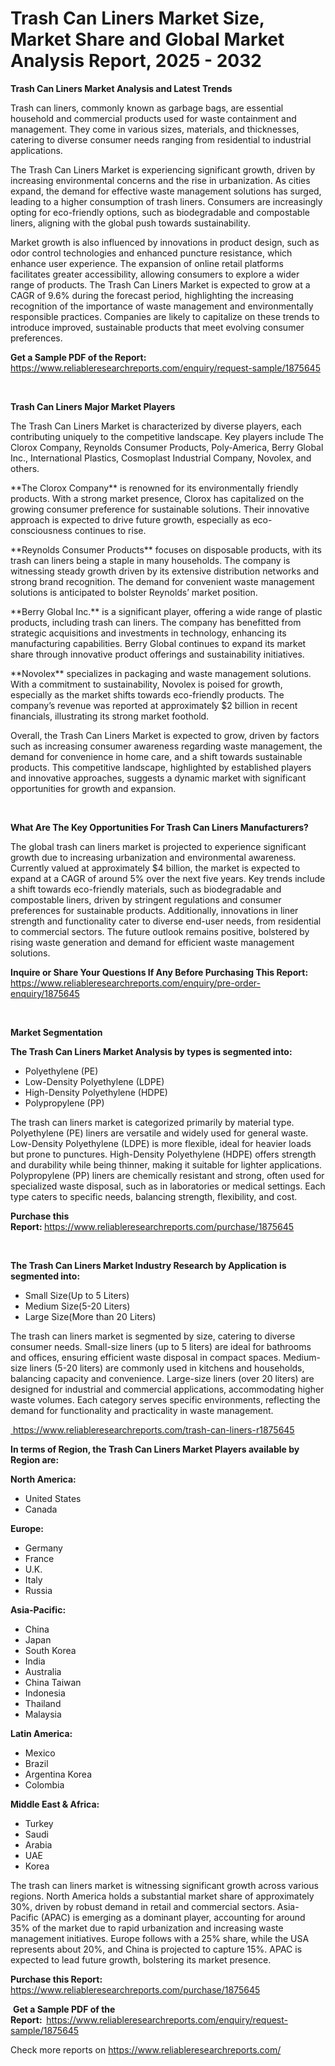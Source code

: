 <p><h1>Trash Can Liners Market Size, Market Share and Global Market Analysis Report, 2025 - 2032</h1></p><p><strong>Trash Can Liners Market Analysis and Latest Trends</strong></p>
<p><p>Trash can liners, commonly known as garbage bags, are essential household and commercial products used for waste containment and management. They come in various sizes, materials, and thicknesses, catering to diverse consumer needs ranging from residential to industrial applications.</p><p>The Trash Can Liners Market is experiencing significant growth, driven by increasing environmental concerns and the rise in urbanization. As cities expand, the demand for effective waste management solutions has surged, leading to a higher consumption of trash liners. Consumers are increasingly opting for eco-friendly options, such as biodegradable and compostable liners, aligning with the global push towards sustainability. </p><p>Market growth is also influenced by innovations in product design, such as odor control technologies and enhanced puncture resistance, which enhance user experience. The expansion of online retail platforms facilitates greater accessibility, allowing consumers to explore a wider range of products. The Trash Can Liners Market is expected to grow at a CAGR of 9.6% during the forecast period, highlighting the increasing recognition of the importance of waste management and environmentally responsible practices. Companies are likely to capitalize on these trends to introduce improved, sustainable products that meet evolving consumer preferences.</p></p>
<p><strong>Get a Sample PDF of the Report:&nbsp;</strong> <a href="https://www.reliableresearchreports.com/enquiry/request-sample/1875645?utm_campaign=2229&utm_medium=2&utm_source=Github&utm_content=ia&utm_term=07022025&utm_id=trash-can-liners">https://www.reliableresearchreports.com/enquiry/request-sample/1875645</a></p>
<p>&nbsp;</p>
<p><strong>Trash Can Liners Major Market Players</strong></p>
<p><p>The Trash Can Liners Market is characterized by diverse players, each contributing uniquely to the competitive landscape. Key players include The Clorox Company, Reynolds Consumer Products, Poly-America, Berry Global Inc., International Plastics, Cosmoplast Industrial Company, Novolex, and others.</p><p>**The Clorox Company** is renowned for its environmentally friendly products. With a strong market presence, Clorox has capitalized on the growing consumer preference for sustainable solutions. Their innovative approach is expected to drive future growth, especially as eco-consciousness continues to rise.</p><p>**Reynolds Consumer Products** focuses on disposable products, with its trash can liners being a staple in many households. The company is witnessing steady growth driven by its extensive distribution networks and strong brand recognition. The demand for convenient waste management solutions is anticipated to bolster Reynolds’ market position.</p><p>**Berry Global Inc.** is a significant player, offering a wide range of plastic products, including trash can liners. The company has benefitted from strategic acquisitions and investments in technology, enhancing its manufacturing capabilities. Berry Global continues to expand its market share through innovative product offerings and sustainability initiatives.</p><p>**Novolex** specializes in packaging and waste management solutions. With a commitment to sustainability, Novolex is poised for growth, especially as the market shifts towards eco-friendly products. The company’s revenue was reported at approximately $2 billion in recent financials, illustrating its strong market foothold.</p><p>Overall, the Trash Can Liners Market is expected to grow, driven by factors such as increasing consumer awareness regarding waste management, the demand for convenience in home care, and a shift towards sustainable products. This competitive landscape, highlighted by established players and innovative approaches, suggests a dynamic market with significant opportunities for growth and expansion.</p></p>
<p>&nbsp;</p>
<p><strong>What Are The Key Opportunities For Trash Can Liners Manufacturers?</strong></p>
<p><p>The global trash can liners market is projected to experience significant growth due to increasing urbanization and environmental awareness. Currently valued at approximately $4 billion, the market is expected to expand at a CAGR of around 5% over the next five years. Key trends include a shift towards eco-friendly materials, such as biodegradable and compostable liners, driven by stringent regulations and consumer preferences for sustainable products. Additionally, innovations in liner strength and functionality cater to diverse end-user needs, from residential to commercial sectors. The future outlook remains positive, bolstered by rising waste generation and demand for efficient waste management solutions.</p></p>
<p><strong>Inquire or Share Your Questions If Any Before Purchasing This Report:</strong> <a href="https://www.reliableresearchreports.com/enquiry/pre-order-enquiry/1875645?utm_campaign=2229&utm_medium=2&utm_source=Github&utm_content=ia&utm_term=07022025&utm_id=trash-can-liners">https://www.reliableresearchreports.com/enquiry/pre-order-enquiry/1875645</a></p>
<p>&nbsp;</p>
<p><strong>Market Segmentation</strong></p>
<p><strong>The Trash Can Liners Market Analysis by types is segmented into:</strong></p>
<p><ul><li>Polyethylene (PE)</li><li>Low-Density Polyethylene (LDPE)</li><li>High-Density Polyethylene (HDPE)</li><li>Polypropylene (PP)</li></ul></p>
<p><p>The trash can liners market is categorized primarily by material type. Polyethylene (PE) liners are versatile and widely used for general waste. Low-Density Polyethylene (LDPE) is more flexible, ideal for heavier loads but prone to punctures. High-Density Polyethylene (HDPE) offers strength and durability while being thinner, making it suitable for lighter applications. Polypropylene (PP) liners are chemically resistant and strong, often used for specialized waste disposal, such as in laboratories or medical settings. Each type caters to specific needs, balancing strength, flexibility, and cost.</p></p>
<p><strong>Purchase this Report:&nbsp;</strong><a href="https://www.reliableresearchreports.com/purchase/1875645?utm_campaign=2229&utm_medium=2&utm_source=Github&utm_content=ia&utm_term=07022025&utm_id=trash-can-liners">https://www.reliableresearchreports.com/purchase/1875645</a></p>
<p>&nbsp;</p>
<p><strong>The Trash Can Liners Market Industry Research by Application is segmented into:</strong></p>
<p><ul><li>Small Size(Up to 5 Liters)</li><li>Medium Size(5-20 Liters)</li><li>Large Size(More than 20 Liters)</li></ul></p>
<p><p>The trash can liners market is segmented by size, catering to diverse consumer needs. Small-size liners (up to 5 liters) are ideal for bathrooms and offices, ensuring efficient waste disposal in compact spaces. Medium-size liners (5-20 liters) are commonly used in kitchens and households, balancing capacity and convenience. Large-size liners (over 20 liters) are designed for industrial and commercial applications, accommodating higher waste volumes. Each category serves specific environments, reflecting the demand for functionality and practicality in waste management.</p></p>
<p><a href="https://www.reliableresearchreports.com/trash-can-liners-r1875645?utm_campaign=2229&utm_medium=2&utm_source=Github&utm_content=ia&utm_term=07022025&utm_id=trash-can-liners">&nbsp;https://www.reliableresearchreports.com/trash-can-liners-r1875645</a></p>
<p><strong>In terms of Region, the Trash Can Liners Market Players available by Region are:</strong></p>
<p>
    <p> <strong> North America: </strong>
        <ul>
            <li>United States</li>
            <li>Canada</li>
        </ul>
        </p> 
    <p> <strong> Europe: </strong>
        <ul>
            <li>Germany</li>
            <li>France</li>
            <li>U.K.</li>
            <li>Italy</li>
            <li>Russia</li>
        </ul>
        </p> 
    <p> <strong> Asia-Pacific: </strong>
        <ul>
            <li>China</li>
            <li>Japan</li>
            <li>South Korea</li>
            <li>India</li>
            <li>Australia</li>
            <li>China Taiwan</li>
            <li>Indonesia</li>
            <li>Thailand</li>
            <li>Malaysia</li>
        </ul>
        </p> 
    <p> <strong> Latin America: </strong>
        <ul>
            <li>Mexico</li>
            <li>Brazil</li>
            <li>Argentina Korea</li>
            <li>Colombia</li>
        </ul>
        </p> 
    <p> <strong> Middle East & Africa: </strong>
        <ul>
            <li>Turkey</li>
            <li>Saudi</li>
            <li>Arabia</li>
            <li>UAE</li>
            <li>Korea</li>
        </ul>
    </p>
    </p>
<p><p>The trash can liners market is witnessing significant growth across various regions. North America holds a substantial market share of approximately 30%, driven by robust demand in retail and commercial sectors. Asia-Pacific (APAC) is emerging as a dominant player, accounting for around 35% of the market due to rapid urbanization and increasing waste management initiatives. Europe follows with a 25% share, while the USA represents about 20%, and China is projected to capture 15%. APAC is expected to lead future growth, bolstering its market presence.</p></p>
<p><strong>Purchase this Report: </strong><a href="https://www.reliableresearchreports.com/purchase/1875645?utm_campaign=2229&utm_medium=2&utm_source=Github&utm_content=ia&utm_term=07022025&utm_id=trash-can-liners">https://www.reliableresearchreports.com/purchase/1875645</a></p>
<p>&nbsp;<strong>Get a Sample PDF of the Report:&nbsp;&nbsp;</strong><a href="https://www.reliableresearchreports.com/enquiry/request-sample/1875645?utm_campaign=2229&utm_medium=2&utm_source=Github&utm_content=ia&utm_term=07022025&utm_id=trash-can-liners">https://www.reliableresearchreports.com/enquiry/request-sample/1875645</a></p>
<p><strong></strong></p>
<p>Check more reports on <a href="https://www.reliableresearchreports.com/?utm_campaign=2229&utm_medium=2&utm_source=Github&utm_content=ia&utm_term=07022025&utm_id=trash-can-liners">https://www.reliableresearchreports.com/</a></p>